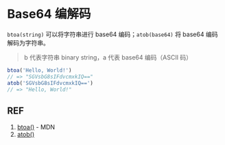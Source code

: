 # Base64 编解码

`btoa(string)` 可以将字符串进行 base64 编码；`atob(base64)` 将 base64 编码解码为字符串。

> b 代表字符串 binary string，a 代表 base64 编码（ASCII 码）

```js
btoa('Hello, World!')
// => "SGVsbG8sIFdvcmxkIQ=="
atob('SGVsbG8sIFdvcmxkIQ==')
// => "Hello, World!"
```

## REF

1. [btoa()](https://developer.mozilla.org/en-US/docs/Web/API/WindowOrWorkerGlobalScope/btoa) - MDN
1. [atob()](https://developer.mozilla.org/en-US/docs/Web/API/WindowOrWorkerGlobalScope/atob)